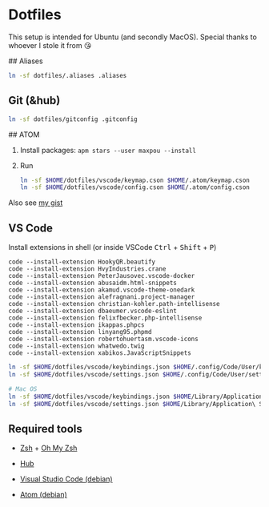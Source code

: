 # Dotfiles

This setup is intended for Ubuntu (and secondly MacOS). Special thanks to whoever I stole it from :kissing_heart:

## Aliases

```sh
ln -sf dotfiles/.aliases .aliases
```

## Git (&hub)

```sh
ln -sf dotfiles/gitconfig .gitconfig
```

## ATOM

1. Install packages: `apm stars --user maxpou --install`
2. Run

    ```sh
    ln -sf $HOME/dotfiles/vscode/keymap.cson $HOME/.atom/keymap.cson
    ln -sf $HOME/dotfiles/vscode/config.cson $HOME/.atom/config.cson
    ```

Also see [my gist](https://gist.github.com/maxpou/5828f70ba994ee3b365d)  

## VS Code

Install extensions in shell (or inside VSCode <kbd>Ctrl</kbd> + <kbd>Shift</kbd> + <kbd>P</kbd>)

```
code --install-extension HookyQR.beautify
code --install-extension HvyIndustries.crane
code --install-extension PeterJausovec.vscode-docker
code --install-extension abusaidm.html-snippets
code --install-extension akamud.vscode-theme-onedark
code --install-extension alefragnani.project-manager
code --install-extension christian-kohler.path-intellisense
code --install-extension dbaeumer.vscode-eslint
code --install-extension felixfbecker.php-intellisense
code --install-extension ikappas.phpcs
code --install-extension linyang95.phpmd
code --install-extension robertohuertasm.vscode-icons
code --install-extension whatwedo.twig
code --install-extension xabikos.JavaScriptSnippets
```

```sh
ln -sf $HOME/dotfiles/vscode/keybindings.json $HOME/.config/Code/User/keybindings.json
ln -sf $HOME/dotfiles/vscode/settings.json $HOME/.config/Code/User/settings.json

# Mac OS
ln -sf $HOME/dotfiles/vscode/keybindings.json $HOME/Library/Application\ Support/Code/User/keybindings.json
ln -sf $HOME/dotfiles/vscode/settings.json $HOME/Library/Application\ Support/Code/User/settings.json
```

## Required tools

* [Zsh](https://github.com/robbyrussell/oh-my-zsh/wiki/Installing-ZSH) + [Oh My Zsh](https://github.com/robbyrussell/oh-my-zsh)
* [Hub](https://github.com/github/hub)

* [Visual Studio Code (debian)](https://code.visualstudio.com/Docs/?dv=linux64_deb)
* [Atom (debian)](https://atom.io/download/deb)
